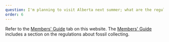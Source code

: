 ```yaml
---
question: I'm planning to visit Alberta next summer; what are the regulations about fossil collecting?
order: 6
---
```


Refer to the <a href="members/membersguide">Members' Guide</a> tab on this website. The <a href="members/membersguide">Members' Guide</a> includes a section on the regulations about fossil collecting.
